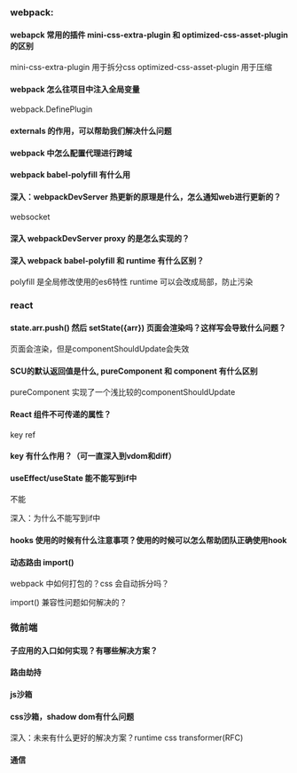 
### webpack: 

#### webapck 常用的插件 mini-css-extra-plugin 和 optimized-css-asset-plugin 的区别

mini-css-extra-plugin 用于拆分css
optimized-css-asset-plugin 用于压缩

#### webpack 怎么往项目中注入全局变量

webpack.DefinePlugin

#### externals 的作用，可以帮助我们解决什么问题

#### webpack 中怎么配置代理进行跨域

#### webpack babel-polyfill 有什么用

#### 深入：webpackDevServer 热更新的原理是什么，怎么通知web进行更新的？

websocket

#### 深入 webpackDevServer proxy 的是怎么实现的？


#### 深入 webpack babel-polyfill 和 runtime 有什么区别？

polyfill 是全局修改使用的es6特性
runtime 可以会改成局部，防止污染

### react

#### state.arr.push() 然后 setState({arr}) 页面会渲染吗？这样写会导致什么问题？
页面会渲染，但是componentShouldUpdate会失效 

#### SCU的默认返回值是什么, pureComponent 和 component 有什么区别
pureComponent 实现了一个浅比较的componentShouldUpdate

#### React 组件不可传递的属性？
key ref

#### key 有什么作用？（可一直深入到vdom和diff）

#### useEffect/useState 能不能写到if中

不能

深入：为什么不能写到if中

#### hooks 使用的时候有什么注意事项？使用的时候可以怎么帮助团队正确使用hook

#### 动态路由 import()

webpack 中如何打包的？css 会自动拆分吗？

import() 兼容性问题如何解决的？


### 微前端

#### 子应用的入口如何实现？有哪些解决方案？

#### 路由劫持

#### js沙箱

#### css沙箱，shadow dom有什么问题

深入：未来有什么更好的解决方案？runtime css transformer(RFC) 

#### 通信



